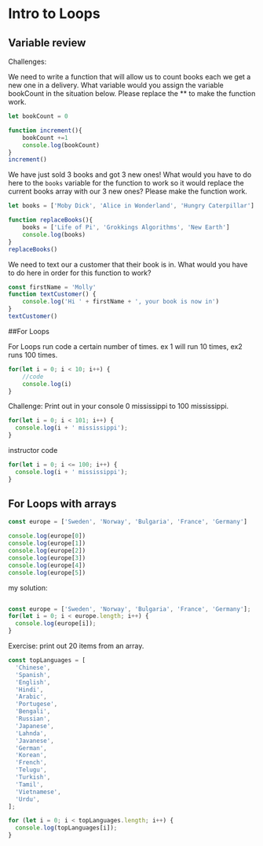 # Intro to Loops

## Variable review
Challenges:

We need to write a function that will allow us to count books each we get a new one in a delivery.
What variable would you assign the variable bookCount in the situation below.
Please replace the ** to make the function work.

```js
let bookCount = 0

function increment(){
    bookCount +=1
    console.log(bookCount)
}
increment()
```

We have just sold 3 books and got 3 new ones! What would you have to do here to the `books` variable for the function to work so it would replace the current books array with our 3 new ones?
Please make the function work.
```js
let books = ['Moby Dick', 'Alice in Wonderland', 'Hungry Caterpillar']

function replaceBooks(){
    books = ['Life of Pi', 'Grokkings Algorithms', 'New Earth']
    console.log(books)
}
replaceBooks()

```
We need to text our a customer that their book is in. What would you have to do here in order for this function to work?
```js
const firstName = 'Molly' 
function textCustomer() {
    console.log('Hi ' + firstName + ', your book is now in')
}
textCustomer()
```
##For Loops

For Loops run code a certain number of times.  ex 1 will run 10 times, ex2 runs 100 times.
```js
for(let i = 0; i < 10; i++) {
    //code 
    console.log(i)
}
```
Challenge: Print out in your console 0 mississippi to 100 mississippi.

```js
for(let i = 0; i < 101; i++) {
  console.log(i + ' mississippi');
}
```
instructor code

```js
for(let i = 0; i <= 100; i++) {
  console.log(i + ' mississippi');
}
```

## For Loops with arrays

```js
const europe = ['Sweden', 'Norway', 'Bulgaria', 'France', 'Germany']

console.log(europe[0])
console.log(europe[1])
console.log(europe[2])
console.log(europe[3])
console.log(europe[4])
console.log(europe[5])

```

my solution:

```js

const europe = ['Sweden', 'Norway', 'Bulgaria', 'France', 'Germany'];
for(let i = 0; i < europe.length; i++) {
  console.log(europe[i]);
}
```
Exercise: print out 20 items from an array.

```js
const topLanguages = [
  'Chinese',
  'Spanish',
  'English',
  'Hindi',
  'Arabic',
  'Portugese',
  'Bengali',
  'Russian',
  'Japanese',
  'Lahnda',
  'Javanese',
  'German',
  'Korean',
  'French',
  'Telugu',
  'Turkish',
  'Tamil',
  'Vietnamese',
  'Urdu',
];

for (let i = 0; i < topLanguages.length; i++) {
  console.log(topLanguages[i]);
}
```